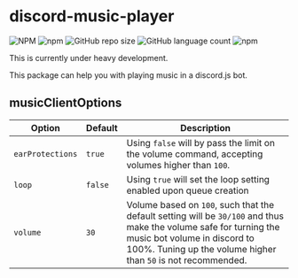 # discord-music-player

![NPM](https://img.shields.io/npm/l/discord-music-wrapper)   ![npm](https://img.shields.io/npm/v/discord-music-wrapper)   ![GitHub repo size](https://img.shields.io/github/repo-size/Ztumpie905509/discord-music-wrapper)   ![GitHub language count](https://img.shields.io/github/languages/count/Ztumpie905509/discord-music-wrapper)   ![npm](https://img.shields.io/npm/dm/discord-music-wrapper)

This is currently under heavy development.

This package can help you with playing music in a discord.js bot.

## musicClientOptions

| Option |Default|Description|
|---|---|---|
|`earProtections`|`true`|Using `false` will by pass the limit on the volume command, accepting volumes higher than `100`.|
|`loop`|`false`|Using `true` will set the loop setting enabled upon queue creation|
|`volume`|`30`|Volume based on `100`, such that the default setting will be `30/100` and thus make the volume safe for turning the music bot volume in discord to 100%. Tuning up the volume higher than `50` is not recommended. |
